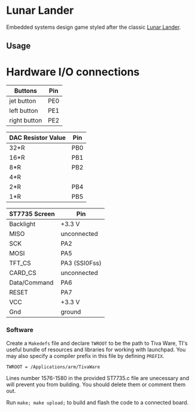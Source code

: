 # Lunar Lander
Embedded systems design game styled after the classic [Lunar Lander](https://en.wikipedia.org/wiki/Lunar_Lander_(1979_video_game)).

## Usage

# Hardware I/O connections

Buttons| Pin
-------|-----
jet button | PE0
left button | PE1
right button | PE2

DAC Resistor Value | Pin
-----------------|----------
32*R | PB0
16*R | PB1
8*R | PB2
4*R |
2*R | PB4
1*R | PB5

ST7735 Screen | Pin
------|-----------------
Backlight | +3.3 V
MISO | unconnected
SCK  | PA2
MOSI | PA5
TFT_CS | PA3 (SSI0Fss)
CARD_CS | unconnected
Data/Command | PA6
RESET | PA7
VCC | +3.3 V
Gnd | ground

### Software

Create a `Makedefs` file and declare `TWROOT` to be the path to Tiva Ware, TI's useful bundle of resources and libraries for working with launchpad. You may also specify a compiler prefix in this file by defining `PREFIX`.

```
TWROOT = /Applications/arm/TivaWare
```

Lines number 1576-1580 in the provided ST7735.c file are unecessary and will prevent you from building. You should delete them or comment them out.

Run `make; make upload;` to build and flash the code to a connected board.

